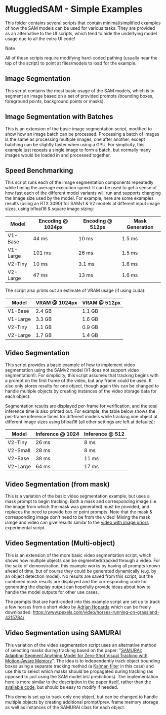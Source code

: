 # MuggledSAM - Simple Examples

This folder contains several scripts that contain minimal/simplified examples of how the SAM models can be used for various tasks. They are provided as an alternative to the UI scripts, which tend to hide the underlying model usage due to all the extra UI code!

> [!Note]
> All of these scripts require modifying hard-coded pathing (usually near the top of the script) to point at files/models to load for the example.


## Image Segmentation

This script contains the most basic usage of the SAM models, which is to segment an image based on a set of provided prompts (bounding boxes, foreground points, background points or masks).

## Image Segmentation with Batches

This is an extension of the basic image segmentation script, modified to show how an image batch can be processed. Processing a batch of images is the same as processing multiple images, one after another, except batching can be slightly faster when using a GPU. For simplicity, this example just repeats a single image to form a batch, but normally many images would be loaded in and processed together.


## Speed Benchmarking

This script runs each of the image segmentation components repeatedly while timing the average execution speed. It can be used to get a sense of how fast each of the different model variants will run and supports changing the image size used by the model. For example, here are some examples results (using an RTX 3090) for SAMv1 & V2 models at different input image sizes, using bfloat16 & square image sizing:

| Model | Encoding @ 1024px | Encoding @ 512px | Mask Generation |
| ----- | ----------------- | ---------------- | --------------- |
| V1-Base | 44 ms | 10 ms | 1.5 ms | 
| V1-Large  | 101 ms | 26 ms | 1.5 ms |
| V2-Tiny  | 10 ms | 3.1 ms | 1.6 ms |
| V2-Large  | 47 ms | 13 ms | 1.6 ms |

The script also prints out an estimate of VRAM usage (if using cuda):

| Model | VRAM @ 1024px | VRAM @ 512px |
| ----- | ------------- | ------------ |
| V1-Base | 2.4 GB | 1.1 GB |
| V1-Large | 3.3 GB | 1.6 GB |
| V2-Tiny | 1.1 GB | 0.9 GB  |
| V2-Large | 1.7 GB | 1.4 GB |



## Video Segmentation

This script provides a basic example of how to implement video segmentation using the SAMv2 model (V1 does not support video segmentation!). For simplicity, this script assumes that tracking begins with a prompt on the first frame of the video, but any frame could be used. It also only stores results for one object, though again this can be changed to handle multiple objects by creating instances of the video storage data for each object.

Segmentation results are displayed per-frame for verification, and the total inference time is also printed out. For example, the table below shows the per-frame inference times for different models while tracking one object at different image sizes using bfloat16 (all other settings are left at defaults):

| Model | Inference @ 1024 | Inference @ 512 |
| ----- | ---------------- | --------------- |
| V2-Tiny | 26 ms | 8 ms |
| V2-Small | 28 ms | 8 ms |
| V2-Base | 38 ms | 11 ms |
| V2-Large | 64 ms | 17 ms |

## Video Segmentation (from mask)

This is a variation of the basic video segmentation example, but uses a mask prompt to begin tracking. Both a mask and corresponding image (i.e. the image from which the mask was generated) must be provided, and replaces the need to provide box or point prompts. Note that the mask & corresponding image don't need to be from the video! Mixing the mask iamge and video can give results similar to the [video with image priors](https://github.com/heyoeyo/muggled_sam/tree/main/experiments#video-with-image-priors) experimental script.

## Video Segmentation (Multi-object)

This is an extension of the more basic video segmentation script, which shows how multiple objects can be segmented/tracked through a video. For the sake of demonstration, this example works by having all prompts known ahead of time, but of course they could be generated dynamically (e.g. by an object detection model). No results are saved from this script, but the combined mask results are displayed and the corresponding code for generating the display output can hopefully provide ideas about how to handle the model outputs for other use cases.

The prompts that are hard-coded into this example script are set up to track a few horses from a short video by [Adrian Hoparda](https://www.pexels.com/@adrian-hoparda-1684220/) which can be freely downloaded:
https://www.pexels.com/video/horses-running-on-grassland-4215784/

## Video Segmentation using SAMURAI

This variation of the video segmentation script uses an alternative method of selecting masks during tracking based on the paper: "[SAMURAI: Adapting Segment Anything Model for Zero-Shot Visual Tracking with Motion-Aware Memory](https://arxiv.org/abs/2411.11922)". The idea is to independently track object bounding boxes using a separate tracking method (a [Kalman filter](https://en.wikipedia.org/wiki/Kalman_filter) in this case) and use this to select which masks should be propagated during tracking (as opposed to just using the SAM model IoU predictions). The implementation here is more similar to the description in the paper itself, rather than the [available code](https://github.com/yangchris11/samurai/blob/master/sam2/sam2/utils/kalman_filter.py), but should be easy to modify if needed.

This demo is set up to track only one object, but can be changed to handle multiple objects by creating additional prompt/prev. frame memory storage as well as instances of the SAMURAI class for each object.